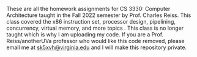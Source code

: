These are all the homework assignments for CS 3330: Computer Architecture taught in the Fall 2022 semester by Prof. Charles Reiss. This class covered the x86 instruction set, processor design, pipelining, concurrency, virtual memory, and more topics . This class is no longer taught which is why I am uploading my code. If you are a Prof. Reiss/anotherUVa professor who would like this code removed, please email me at sk5xvh@virginia.edu and I will make this repository private.

